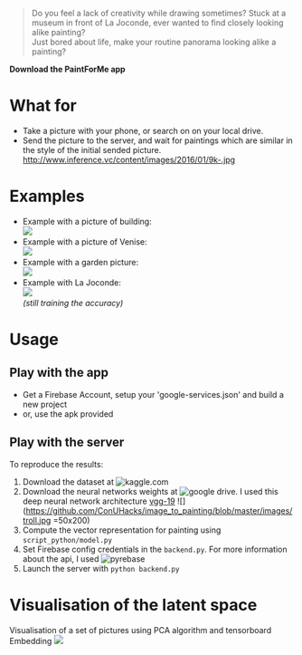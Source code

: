 > Do you feel a lack of creativity while drawing sometimes? 
> Stuck at a museum in front of La Joconde, ever wanted to find closely looking alike painting?  
> Just bored about life, make your routine panorama looking alike a painting?  

__Download the PaintForMe app__

# What for
* Take a picture with your phone, or search on on your local drive. 
* Send the picture to the server, and wait for paintings which are similar in the style of the initial sended picture.
http://www.inference.vc/content/images/2016/01/9k-.jpg

# Examples
* Example with a picture of building:  
![](https://github.com/ConUHacks/image_to_painting/blob/master/demos/demo1.gif)
* Example with a picture of Venise:  
![](https://github.com/ConUHacks/image_to_painting/blob/master/demos/demo2.gif)
* Example with a garden picture:  
![](https://github.com/ConUHacks/image_to_painting/blob/master/demos/demo3.gif)
* Example with La Joconde:  
![](https://github.com/ConUHacks/image_to_painting/blob/master/demos/demo4.gif)  
_(still training the accuracy)_

# Usage
## Play with the app
* Get a Firebase Account, setup your 'google-services.json' and build a new project
* or, use the apk provided

## Play with the server
To reproduce the results:  
1. Download the dataset at ![kaggle.com](https://www.kaggle.com/c/painter-by-numbers/data)  
2. Download the neural networks weights at ![google drive](https://drive.google.com/file/d/0Bz7KyqmuGsilZ2RVeVhKY0FyRmc/view). I used this deep neural network architecture [vgg-19](https://arxiv.org/abs/1409.1556 )
![](https://github.com/ConUHacks/image_to_painting/blob/master/images/troll.jpg =50x200)
3. Compute the vector representation for painting using ```script_python/model.py```  
4. Set Firebase config credentials in the ```backend.py```. For more information about the api, I used ![pyrebase](https://github.com/thisbejim/Pyrebase#database)  
5. Launch the server with ```python backend.py```  

# Visualisation of the latent space
Visualisation of a set of pictures using PCA algorithm and tensorboard Embedding
![](https://github.com/ConUHacks/image_to_painting/blob/master/demos/visualisation.gif)


